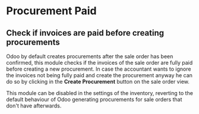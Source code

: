 Procurement Paid
========================================

Check if invoices are paid before creating procurements
-------------------------------------------------------

Odoo by default creates procurements after the sale order has been confirmed, this module checks if the invoices of the sale order are fully paid before creating a new procurement.
In case the accountant wants to ignore the invoices not being fully paid and create the procurement anyway he can do so by clicking in the __Create Procurement__ button on the sale order view.

This module can be disabled in the settings of the inventory, reverting to the default behaviour of Odoo generating procurements for sale orders that don't have afterwards.
